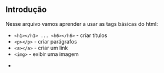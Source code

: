 ## Introdução

Nesse arquivo vamos aprender a usar as tags básicas do html:
  - ```<h1></h1> ... <h6></h6>``` - criar títulos
  - ```<p></p>``` - criar parágrafos
  - ```<a></a>``` - criar um link
  - ```<img>``` - exibir uma imagem
  - ```<div></div> - agrupar elementos
